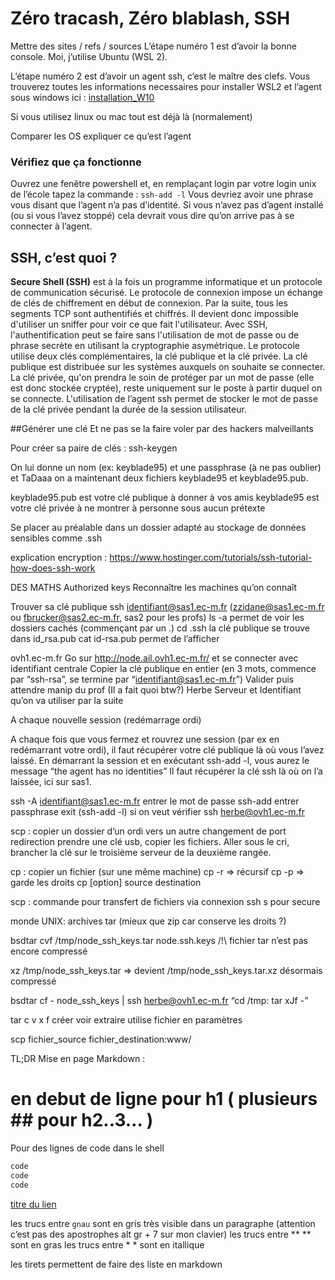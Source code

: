 # Zéro tracash, Zéro blablash, SSH
Mettre des sites / refs / sources
L’étape numéro 1 est d’avoir la bonne console. Moi, j’utilise Ubuntu (WSL 2).

L’étape numéro 2 est d’avoir un agent ssh, c’est le maître des clefs. 
Vous trouverez toutes les informations necessaires pour installer WSL2 et l’agent sous windows ici : [installation_W10](https://francoisbrucker.github.io/cours_informatique/cours/dfs/installation_W10.html)

Si vous utilisez linux ou mac tout est déjà là (normalement)

Comparer les OS expliquer ce qu’est l’agent

### Vérifiez que ça fonctionne
Ouvrez une fenêtre powershell et, en remplaçant login par votre login unix de l’école tapez la commande : `ssh-add -l`
Vous devriez avoir une phrase vous disant que l’agent n’a pas d’identité. Si vous n’avez pas d’agent installé (ou si vous l’avez stoppé) cela devrait vous dire qu’on arrive pas à se connecter à l’agent.
 
## SSH, c’est quoi ?
**Secure Shell (SSH)** est à la fois un programme informatique et un protocole de communication sécurisé. Le protocole de connexion impose un échange de clés de chiffrement en début de connexion. Par la suite, tous les segments TCP sont authentifiés et chiffrés. Il devient donc impossible d'utiliser un sniffer pour voir ce que fait l'utilisateur.
Avec SSH, l'authentification peut se faire sans l'utilisation de mot de passe ou de phrase secrète en utilisant la cryptographie asymétrique. Le protocole utilise deux clés complémentaires, la clé publique et la clé privée.
La clé publique est distribuée sur les systèmes auxquels on souhaite se connecter. La clé privée, qu'on prendra le soin de protéger par un mot de passe (elle est donc stockée cryptée), reste uniquement sur le poste à partir duquel on se connecte. L'utilisation de l’agent ssh permet de stocker le mot de passe de la clé privée pendant la durée de la session utilisateur.
 

 

##Générer une clé
Et ne pas se la faire voler par des hackers malveillants

Pour créer sa paire de clés :
ssh-keygen

On lui donne un nom (ex: keyblade95) et une passphrase (à ne pas oublier) et TaDaaa on a maintenant deux fichiers keyblade95 et keyblade95.pub.

keyblade95.pub est votre clé publique à donner à vos amis
keyblade95 est votre clé privée à ne montrer à personne sous aucun prétexte

Se placer au préalable dans un dossier adapté au stockage de données sensibles comme .ssh 

explication encryption : https://www.hostinger.com/tutorials/ssh-tutorial-how-does-ssh-work

DES MATHS
Authorized keys
Reconnaître les machines qu’on connaît




Trouver sa clé publique
ssh identifiant@sas1.ec-m.fr (zzidane@sas1.ec-m.fr ou fbrucker@sas2.ec-m.fr, sas2 pour les profs)
ls -a permet de voir les dossiers cachés (commençant par un .)
cd .ssh
la clé publique se trouve dans id_rsa.pub
cat id-rsa.pub permet de l’afficher




ovh1.ec-m.fr
Go sur http://node.ail.ovh1.ec-m.fr/ et se connecter avec identifiant centrale
Copier la clé publique en entier (en 3 mots, commence par “ssh-rsa”, se termine par “identifiant@sas1.ec-m.fr”)
Valider puis attendre manip du prof (Il a fait quoi btw?)
Herbe
Serveur et Identifiant qu’on va utiliser par la suite


A chaque nouvelle session (redémarrage ordi)

A chaque fois que vous fermez et rouvrez une session (par ex en redémarrant votre ordi), il faut récupérer votre clé publique là où vous l’avez laissé.
En démarrant la session et en exécutant ssh-add -l, vous aurez le message “the agent has no identities”
Il faut récupérer la clé ssh là où on l’a laissée, ici sur sas1.


ssh -A identifiant@sas1.ec-m.fr
entrer le mot de passe
ssh-add
entrer passphrase
exit
(ssh-add -l) si on veut vérifier 
ssh herbe@ovh1.ec-m.fr


scp  : copier un dossier d’un ordi vers un autre
changement de port redirection
prendre une clé usb, copier les fichiers.
Aller sous le cri, brancher la clé sur le troisième serveur de la deuxième rangée.





cp : copier un fichier (sur une même machine)
cp -r => récursif
cp -p => garde les droits
cp [option] source destination

scp : commande pour transfert de fichiers via connexion ssh
s pour secure

monde UNIX: archives tar (mieux que zip car conserve les droits ?)

bsdtar cvf /tmp/node_ssh_keys.tar node.ssh.keys
/!\ fichier tar n’est pas encore compressé

xz /tmp/node_ssh_keys.tar
=> devient /tmp/node_ssh_keys.tar.xz
désormais compressé

bsdtar cf - node_ssh_keys | ssh herbe@ovh1.ec-m.fr “cd /tmp: tar xJf -”

tar      c        v         x           f
       créer   voir  extraire  utilise
                                      fichier en paramètres


scp fichier_source fichier_destination:www/


TL;DR
Mise en page Markdown : 

# en debut de ligne pour h1 ( plusieurs ## pour h2..3… )

Pour des lignes de code dans le shell
~~~sh
code
code 
code
~~~

[titre du lien](http:...)

les trucs entre `gnau` sont en gris très visible dans un paragraphe (attention c’est pas des apostrophes alt gr + 7 sur mon clavier)
les trucs entre ** ** sont en gras
les trucs entre * * sont en itallique

les tirets 
permettent
de faire 
des liste 
en markdown


